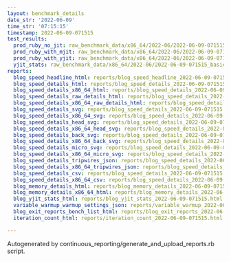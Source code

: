 ```yaml
---
layout: benchmark_details
date_str: '2022-06-09'
time_str: '07:15:15'
timestamp: 2022-06-09-071515
test_results:
  prod_ruby_no_jit: raw_benchmark_data/x86_64/2022-06/2022-06-09-071515_basic_benchmark_prod_ruby_no_jit.json
  prod_ruby_with_mjit: raw_benchmark_data/x86_64/2022-06/2022-06-09-071515_basic_benchmark_prod_ruby_with_mjit.json
  prod_ruby_with_yjit: raw_benchmark_data/x86_64/2022-06/2022-06-09-071515_basic_benchmark_prod_ruby_with_yjit.json
  yjit_stats: raw_benchmark_data/x86_64/2022-06/2022-06-09-071515_basic_benchmark_yjit_stats.json
reports:
  blog_speed_headline_html: reports/blog_speed_headline_2022-06-09-071515.html
  blog_speed_details_html: reports/blog_speed_details_2022-06-09-071515.html
  blog_speed_details_x86_64_html: reports/blog_speed_details_2022-06-09-071515.x86_64.html
  blog_speed_details_raw_details_html: reports/blog_speed_details_2022-06-09-071515.raw_details.html
  blog_speed_details_x86_64_raw_details_html: reports/blog_speed_details_2022-06-09-071515.x86_64.raw_details.html
  blog_speed_details_svg: reports/blog_speed_details_2022-06-09-071515.svg
  blog_speed_details_x86_64_svg: reports/blog_speed_details_2022-06-09-071515.x86_64.svg
  blog_speed_details_head_svg: reports/blog_speed_details_2022-06-09-071515.head.svg
  blog_speed_details_x86_64_head_svg: reports/blog_speed_details_2022-06-09-071515.x86_64.head.svg
  blog_speed_details_back_svg: reports/blog_speed_details_2022-06-09-071515.back.svg
  blog_speed_details_x86_64_back_svg: reports/blog_speed_details_2022-06-09-071515.x86_64.back.svg
  blog_speed_details_micro_svg: reports/blog_speed_details_2022-06-09-071515.micro.svg
  blog_speed_details_x86_64_micro_svg: reports/blog_speed_details_2022-06-09-071515.x86_64.micro.svg
  blog_speed_details_tripwires_json: reports/blog_speed_details_2022-06-09-071515.tripwires.json
  blog_speed_details_x86_64_tripwires_json: reports/blog_speed_details_2022-06-09-071515.x86_64.tripwires.json
  blog_speed_details_csv: reports/blog_speed_details_2022-06-09-071515.csv
  blog_speed_details_x86_64_csv: reports/blog_speed_details_2022-06-09-071515.x86_64.csv
  blog_memory_details_html: reports/blog_memory_details_2022-06-09-071515.html
  blog_memory_details_x86_64_html: reports/blog_memory_details_2022-06-09-071515.x86_64.html
  blog_yjit_stats_html: reports/blog_yjit_stats_2022-06-09-071515.html
  variable_warmup_warmup_settings_json: reports/variable_warmup_2022-06-09-071515.warmup_settings.json
  blog_exit_reports_bench_list_html: reports/blog_exit_reports_2022-06-09-071515.bench_list.html
  iteration_count_html: reports/iteration_count_2022-06-09-071515.html

---
```

Autogenerated by continuous_reporting/generate_and_upload_reports.rb script.
